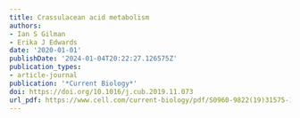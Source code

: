 ```yaml
---
title: Crassulacean acid metabolism
authors:
- Ian S Gilman
- Erika J Edwards
date: '2020-01-01'
publishDate: '2024-01-04T20:22:27.126575Z'
publication_types:
- article-journal
publication: '*Current Biology*'
doi: https://doi.org/10.1016/j.cub.2019.11.073
url_pdf: https://www.cell.com/current-biology/pdf/S0960-9822(19)31575-1.pdf
---
```

